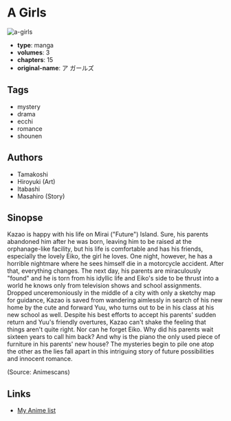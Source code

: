 # A Girls

![a-girls](https://cdn.myanimelist.net/images/manga/1/34978.jpg)

-   **type**: manga
-   **volumes**: 3
-   **chapters**: 15
-   **original-name**: ア ガールズ

## Tags

-   mystery
-   drama
-   ecchi
-   romance
-   shounen

## Authors

-   Tamakoshi
-   Hiroyuki (Art)
-   Itabashi
-   Masahiro (Story)

## Sinopse

Kazao is happy with his life on Mirai ("Future") Island. Sure, his parents abandoned him after he was born, leaving him to be raised at the orphanage-like facility, but his life is comfortable and has his friends, especially the lovely Eiko, the girl he loves. One night, however, he has a horrible nightmare where he sees himself die in a motorcycle accident. After that, everything changes. The next day, his parents are miraculously "found" and he is torn from his idyllic life and Eiko's side to be thrust into a world he knows only from television shows and school assignments. Dropped unceremoniously in the middle of a city with only a sketchy map for guidance, Kazao is saved from wandering aimlessly in search of his new home by the cute and forward Yuu, who turns out to be in his class at his new school as well. Despite his best efforts to accept his parents' sudden return and Yuu's friendly overtures, Kazao can't shake the feeling that things aren't quite right. Nor can he forget Eiko. Why did his parents wait sixteen years to call him back? And why is the piano the only used piece of furniture in his parents' new house? The mysteries begin to pile one atop the other as the lies fall apart in this intriguing story of future possibilities and innocent romance.

(Source: Animescans)

## Links

-   [My Anime list](https://myanimelist.net/manga/6920/A_Girls)
